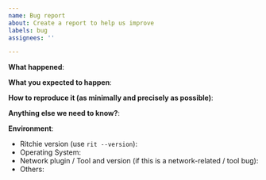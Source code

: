 ```yaml
---
name: Bug report
about: Create a report to help us improve
labels: bug
assignees: ''

---
```


<!-- Please use this template while reporting a bug and provide as much info as possible. 
Not doing so may result in your bug not being addressed in a timely manner. Thanks!
-->


**What happened**:

**What you expected to happen**:

**How to reproduce it (as minimally and precisely as possible)**:

**Anything else we need to know?**:

**Environment**:
- Ritchie version (use `rit --version`):
- Operating System:
- Network plugin / Tool and version (if this is a network-related / tool bug):
- Others: